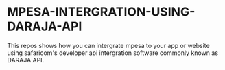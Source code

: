 # MPESA-INTERGRATION-USING-DARAJA-API
This repos shows how you can intergrate mpesa to your app or website using safaricom's developer api intergration software commonly known as DARAJA API.
